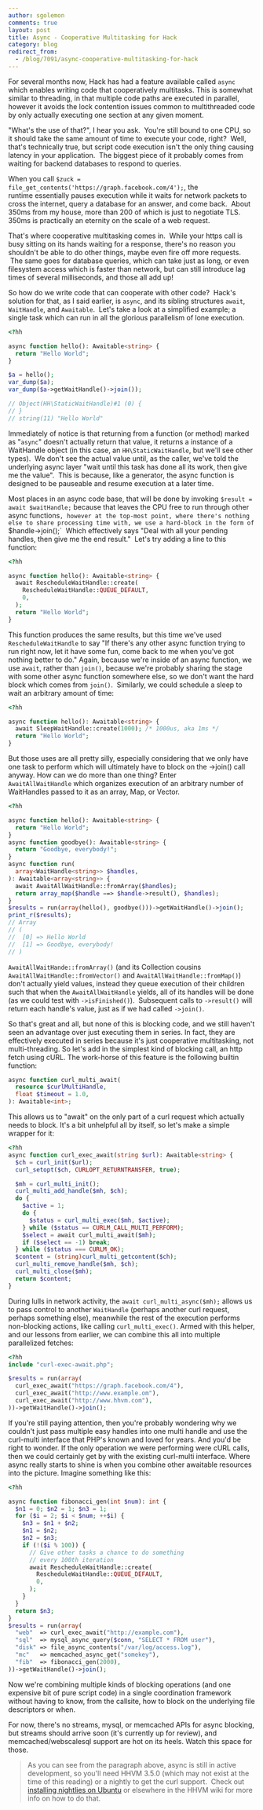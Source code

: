 ```yaml
---
author: sgolemon
comments: true
layout: post
title: Async - Cooperative Multitasking for Hack
category: blog
redirect_from:
  - /blog/7091/async-cooperative-multitasking-for-hack
---
```


For several months now, Hack has had a feature available called `async` which enables writing code that cooperatively multitasks. This is somewhat similar to threading, in that multiple code paths are executed in parallel, however it avoids the lock contention issues common to multithreaded code by only actually executing one section at any given moment.

"What's the use of that?", I hear you ask.  You're still bound to one CPU, so it should take the same amount of time to execute your code, right?  Well, that's technically true, but script code execution isn't the only thing causing latency in your application.  The biggest piece of it probably comes from waiting for backend databases to respond to queries.

When you call `$zuck = file_get_contents('https://graph.facebook.com/4');`, the runtime essentially pauses execution while it waits for network packets to cross the internet, query a database for an answer, and come back.  About 350ms from my house, more than 200 of which is just to negotiate TLS. 350ms is practically an eternity on the scale of a web request.

That's where cooperative multitasking comes in.  While your https call is busy sitting on its hands waiting for a response, there's no reason you shouldn't be able to do other things, maybe even fire off more requests.  The same goes for database queries, which can take just as long, or even filesystem access which is faster than network, but can still introduce lag times of several milliseconds, and those all add up!

So how do we write code that can cooperate with other code?  Hack's solution for that, as I said earlier, is `async`, and its sibling structures `await`, `WaitHandle`, and `Awaitable`.  Let's take a look at a simplified example; a single task which can run in all the glorious parallelism of lone execution.


```php
<?hh

async function hello(): Awaitable<string> {
  return "Hello World";
}

$a = hello();
var_dump($a);
var_dump($a->getWaitHandle()->join());

// Object(HH\StaticWaitHandle)#1 (0) {
// }
// string(11) "Hello World"
```


Immediately of notice is that returning from a function (or method) marked as "`async`" doesn't actually return that value, it returns a instance of a WaitHandle object (in this case, an `HH\StaticWaitHandle`, but we'll see other types).  We don't see the actual value until, as the caller, we've told the underlying async layer "wait until this task has done all its work, then give me the value".  This is because, like a generator, the async function is designed to be pauseable and resume execution at a later time.

Most places in an async code base, that will be done by invoking `$result = await $waitHandle;` because that leaves the CPU free to run through other async functions`, however at the top-most point, where there's nothing else to share processing time with, we use a hard-block in the form of `$handle->join();`  Which effectively says "Deal with all your pending handles, then give me the end result."  Let's try adding a line to this function:


```php
<?hh

async function hello(): Awaitable<string> {
  await RescheduleWaitHandle::create(
    RescheduleWaitHandle::QUEUE_DEFAULT,
    0,
  );
  return "Hello World";
}
```


This function produces the same results, but this time we've used `RescheduleWaitHandle` to say "If there's any other async function trying to run right now, let it have some fun, come back to me when you've got nothing better to do." Again, because we're inside of an async function, we use `await`, rather than `join()`, because we're probably sharing the stage with some other async function somewhere else, so we don't want the hard block which comes from `join()`.  Similarly, we could schedule a sleep to wait an arbitrary amount of time:


```php
<?hh

async function hello(): Awaitable<string> {
  await SleepWaitHandle::create(1000); /* 1000us, aka 1ms */
  return "Hello World";
}
```


But those uses are all pretty silly, especially considering that we only have one task to perform which will ultimately have to block on the ->join() call anyway. How can we do more than one thing? Enter `AwaitAllWaitHandle` which organizes execution of an arbitrary number of WaitHandles passed to it as an array, Map, or Vector.

```php
<?hh

async function hello(): Awaitable<string> {
  return "Hello World";
}
async function goodbye(): Awaitable<string> {
  return "Goodbye, everybody!";
}
async function run(
  array<WaitHandle<string>> $handles,
): Awaitable<array<string>> {
  await AwaitAllWaitHandle::fromArray($handles);
  return array_map($handle ==> $handle->result(), $handles);
}
$results = run(array(hello(), goodbye()))->getWaitHandle()->join();
print_r($results);
// Array
// (
//  [0] => Hello World
//  [1] => Goodbye, everybody!
// )
```


`AwaitAllWaitHande::fromArray()` (and its Collection cousins `AwaitAllWaitHandle::fromVector()` and `AwaitAllWaitHandle::fromMap()`) don't actually yield values, instead they queue execution of their children such that when the `AwaitAllWaitHandle` yields, all of its handles will be done (as we could test with `->isFinished()`).  Subsequent calls to `->result()` will return each handle's value, just as if we had called `->join()`.

So that's great and all, but none of this is blocking code, and we still haven't seen an advantage over just executing them in series. In fact, they are effectively executed in series because it's just cooperative multitasking, not multi-threading. So let's add in the simplest kind of blocking call, an http fetch using cURL. The work-horse of this feature is the following builtin function:


```php
async function curl_multi_await(
  resource $curlMultiHandle,
  float $timeout = 1.0,
): Awaitable<int>;
```


This allows us to "await" on the only part of a curl request which actually needs to block. It's a bit unhelpful all by itself, so let's make a simple wrapper for it:


```php
<?hh
async function curl_exec_await(string $url): Awaitable<string> {
  $ch = curl_init($url);
  curl_setopt($ch, CURLOPT_RETURNTRANSFER, true);

  $mh = curl_multi_init();
  curl_multi_add_handle($mh, $ch);
  do {
    $active = 1;
    do {
      $status = curl_multi_exec($mh, $active);
    } while ($status == CURLM_CALL_MULTI_PERFORM);
    $select = await curl_multi_await($mh);
    if ($select == -1) break;
  } while ($status === CURLM_OK);
  $content = (string)curl_multi_getcontent($ch);
  curl_multi_remove_handle($mh, $ch);
  curl_multi_close($mh);
  return $content;
}
```


During lulls in network activity, the `await curl_multi_async($mh);` allows us to pass control to another `WaitHandle` (perhaps another curl request, perhaps something else), meanwhile the rest of the execution performs non-blocking actions, like calling `curl_multi_exec()`. Armed with this helper, and our lessons from earlier, we can combine this all into multiple parallelized fetches:


```php
<?hh
include "curl-exec-await.php";

$results = run(array(
  curl_exec_await("https://graph.facebook.com/4"),
  curl_exec_await("http://www.example.om"),
  curl_exec_await("http://www.hhvm.com"),
))->getWaitHandle()->join();
```


If you're still paying attention, then you're probably wondering why we couldn't just pass multiple easy handles into one multi handle and use the curl-multi interface that PHP's known and loved for years. And you'd be right to wonder. If the only operation we were performing were cURL calls, then we could certainly get by with the existing curl-multi interface. Where async really starts to shine is when you combine other awaitable resources into the picture. Imagine something like this:


```php
<?hh

async function fibonacci_gen(int $num): int {
  $n1 = 0; $n2 = 1; $n3 = 1;
  for ($i = 2; $i < $num; ++$i) {
    $n3 = $n1 + $n2;
    $n1 = $n2;
    $n2 = $n3;
    if (!($i % 100)) {
      // Give other tasks a chance to do something
      // every 100th iteration
      await RescheduleWaitHandle::create(
        RescheduleWaitHandle::QUEUE_DEFAULT,
        0,
      );
    }
  }
  return $n3;
}
$results = run(array(
  "web"  => curl_exec_await("http://example.com"),
  "sql"  => mysql_async_query($conn, "SELECT * FROM user"),
  "disk" => file_async_contents("/var/log/access.log"),
  "mc"   => memcached_async_get("somekey"),
  "fib"  => fibonacci_gen(2000),
))->getWaitHandle()->join();
```


Now we're combining multiple kinds of blocking operations (and one expensive bit of pure script code) in a single coordination framework without having to know, from the callsite, how to block on the underlying file descriptors or when.

For now, there's no streams, mysql, or memcached APIs for async blocking, but streams should arrive soon (it's currently up for review), and memcached/webscalesql support are hot on its heels. Watch this space for those.

> As you can see from the paragraph above, async is still in active development, so you'll need HHVM 3.5.0 (which may not exist at the time of this reading) or a nightly to get the curl support.  Check out [installing nightlies on Ubuntu](https://github.com/facebook/hhvm/wiki/Prebuilt-packages-on-Ubuntu-14.10) or elsewhere in the HHVM wiki for more info on how to do that.

